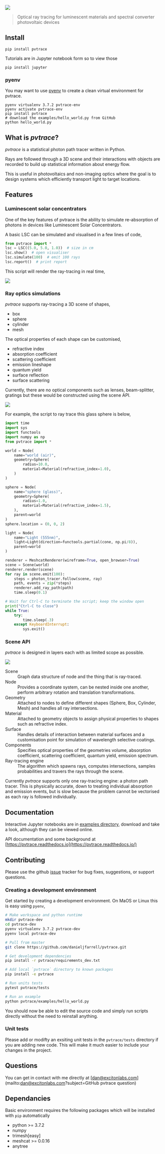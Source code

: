 ![](https://raw.githubusercontent.com/danieljfarrell/pvtrace/master/docs/logo.png)

> Optical ray tracing for luminescent materials and spectral converter photovoltaic devices 

## Install

    pip install pvtrace

Tutorials are in Jupyter notebook form so to view those

    pip install jupyter


### pyenv

You may want to use [pyenv](https://github.com/pyenv/pyenv) to create a clean virtual environment for pvtrace.

    pyenv virtualenv 3.7.2 pvtrace-env
    pyenv activate pvtrace-env
    pip install pvtrace
    # download the examples/hello_world.py from GitHub
    python hello_world.py

## What is *pvtrace*?


*pvtrace* is a statistical photon path tracer written in Python. 

Rays are followed through a 3D scene and their interactions with objects are recorded to build up statistical information about energy flow.

This is useful in photovoltaics and non-imaging optics where the goal is to design systems which efficiently transport light to target locations.

## Features

### Luminescent solar concentrators


One of the key features of pvtrace is the ability to simulate re-absorption of photons in devices like Luminescent Solar Concentrators.


A basic LSC can be simulated and visualised in a few lines of code,

```python
from pvtrace import *
lsc = LSC((5.0, 5.0, 1.0))  # size in cm
lsc.show()  # open visualiser
lsc.simulate(100)  # emit 100 rays
lsc.report()  # print report
```

This script will render the ray-tracing in real time,

![](https://raw.githubusercontent.com/danieljfarrell/pvtrace/master/docs/pvtrace-demo.gif)



### Ray optics simulations


*pvtrace* supports ray-tracing a 3D scene of shapes,

* box
* sphere
* cylinder
* mesh

The optical properties of each shape can be customised,

* refractive index
* absorption coefficient
* scattering coefficient
* emission lineshape
* quantum yield
* surface reflection
* surface scattering

Currently, there are no optical components such as lenses, beam-splitter, gratings but these would be constructed using the scene API.

![](https://raw.githubusercontent.com/danieljfarrell/pvtrace/master/docs/example.png)

For example, the script to ray trace this glass sphere is below,

```python
import time
import sys
import functools
import numpy as np
from pvtrace import *

world = Node(
    name="world (air)",
    geometry=Sphere(
        radius=10.0,
        material=Material(refractive_index=1.0),
    )
)

sphere = Node(
    name="sphere (glass)",
    geometry=Sphere(
        radius=1.0,
        material=Material(refractive_index=1.5),
    ),
    parent=world
)
sphere.location = (0, 0, 2)

light = Node(
    name="Light (555nm)",
    light=Light(direction=functools.partial(cone, np.pi/8)),
    parent=world
)

renderer = MeshcatRenderer(wireframe=True, open_browser=True)
scene = Scene(world)
renderer.render(scene)
for ray in scene.emit(100):
    steps = photon_tracer.follow(scene, ray)
    path, events = zip(*steps)
    renderer.add_ray_path(path)
    time.sleep(0.1)

# Wait for Ctrl-C to terminate the script; keep the window open
print("Ctrl-C to close")
while True:
    try:
        time.sleep(.3)
    except KeyboardInterrupt:
        sys.exit()
```

### Scene API

*pvtrace* is designed in layers each with as limited scope as possible.

![](https://raw.githubusercontent.com/danieljfarrell/pvtrace/master/docs/pvtrace-design.png)


<dl>
  <dt>Scene</dt>
  <dd>Graph data structure of node and the thing that is ray-traced.</dd>
  
  <dt>Node</dt>
  <dd>Provides a coordinate system, can be nested inside one another, perform arbitrary rotation and translation transformations.</dd>
  
  <dt>Geometry</dt>
  <dd>Attached to nodes to define different shapes (Sphere, Box, Cylinder, Mesh) and handles all ray intersections.</dd>
  
  <dt>Material</dt>
  <dd>Attached to geometry objects to assign physical properties to shapes such as refractive index.</dd>
  
  <dt>Surface</dt>
  <dd>Handles details of interaction between material surfaces and a customisation point for simulation of wavelength selective coatings.</dd>
  
  <dt>Components</dt>
  <dd>Specifies optical properties of the geometries volume, absorption coefficient, scattering coefficient, quantum yield, emission spectrum.</dd>
  
  <dt>Ray-tracing engine</dt>
  <dd>The algorithm which spawns rays, computes intersections, samples probabilities and travers the rays through the scene.</dd>
</dl>

Currently *pvtrace* supports only one ray-tracing engine: a photon path tracer. This is physically accurate, down to treating individual absorption and emission events, but is slow because the problem cannot be vectorised as each ray is followed individually.

## Documentation

Interactive Jupyter notebooks are in [examples directory](https://github.com/danieljfarrell/pvtrace/tree/master/examples), download and take a look, although they can be viewed online.

API documentation and some background at [https://pvtrace.readthedocs.io](https://pvtrace.readthedocs.io/)

## Contributing

Please use the github [issue](https://github.com/danieljfarrell/pvtrace/issues) tracker for bug fixes, suggestions, or support questions.
 
### Creating a development environment

Get started by creating a development environment. On MaOS or Linux this is easy using `pyenv`,

```bash
# Make workspace and python runtime
mkdir pvtrace-dev
cd pvtrace-dev
pyenv virtualenv 3.7.2 pvtrace-dev
pyenv local pvtrace-dev

# Pull from master
git clone https://github.com/danieljfarrell/pvtrace.git

# Get development dependencies
pip install -r pvtrace/requirements_dev.txt 

# Add local `pvtrace` directory to known packages
pip install -e pvtrace

# Run units tests
pytest pvtrace/tests

# Run an example
python pvtrace/examples/hello_world.py
```

You should now be able to edit the source code and simply run scripts directly without the need to reinstall anything.

### Unit tests

Please add or modifty an exsiting unit tests in the `pvtrace/tests` directory if you are adding new code. This will make it much easier to include your changes in the project.
 
## Questions

You can get in contact with me directly at [dan@excitonlabs.com](mailto:dan@excitonlabs.com?subject=GitHub pvtrace question)

## Dependancies

Basic environment requires the following packages which will be installed with `pip` automatically

* python >= 3.7.2
* numpy
* trimesh[easy]
* meshcat >= 0.0.16
* anytree

